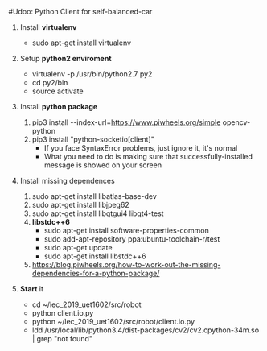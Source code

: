 #Udoo: Python Client for self-balanced-car

1. Install **virtualenv**
    - sudo apt-get install virtualenv

2. Setup **python2 enviroment**
    - virtualenv -p /usr/bin/python2.7 py2
    - cd py2/bin
    - source activate
3. Install **python package**
    1. pip3 install --index-url=https://www.piwheels.org/simple opencv-python
    2. pip3 install "python-socketio[client]"
        - If you face SyntaxError problems, just ignore it, it's normal
        - What you need to do is making sure that successfully-installed message is showed on your screen
4. Install missing dependences
    1. sudo apt-get install libatlas-base-dev
    2. sudo apt-get install libjpeg62
    3. sudo apt-get install libqtgui4 libqt4-test
    4. **libstdc++6**
        - sudo apt-get install software-properties-common
        - sudo add-apt-repository ppa:ubuntu-toolchain-r/test 
        - sudo apt-get update
        - sudo apt-get install libstdc++6
    4. https://blog.piwheels.org/how-to-work-out-the-missing-dependencies-for-a-python-package/
5. **Start** it
    - cd ~/lec_2019_uet1602/src/robot
    - python client.io.py
    - python ~/lec_2019_uet1602/src/robot/client.io.py
    - ldd /usr/local/lib/python3.4/dist-packages/cv2/cv2.cpython-34m.so | grep "not found"